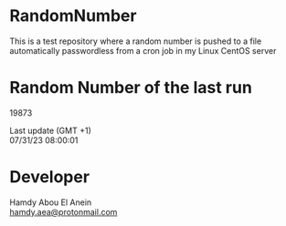 # RandomNumber    
This is a test repository where a random number is pushed to a file automatically passwordless from a cron job in my Linux CentOS server    
# Random Number of the last run   
19873
      
Last update (GMT +1)    
07/31/23 08:00:01
# Developer    
Hamdy Abou El Anein   
hamdy.aea@protonmail.com
